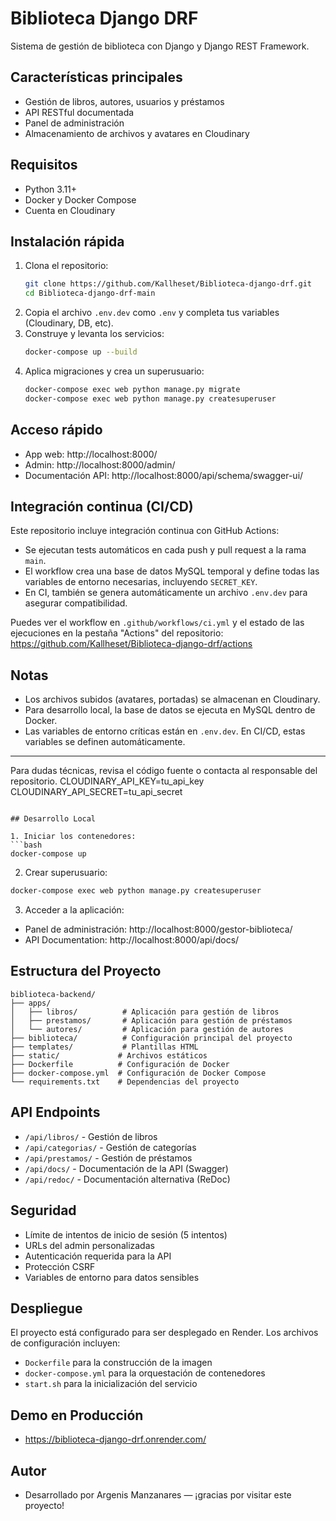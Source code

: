 # Biblioteca Django DRF

Sistema de gestión de biblioteca con Django y Django REST Framework.

## Características principales
- Gestión de libros, autores, usuarios y préstamos
- API RESTful documentada
- Panel de administración
- Almacenamiento de archivos y avatares en Cloudinary

## Requisitos
- Python 3.11+
- Docker y Docker Compose
- Cuenta en Cloudinary

## Instalación rápida
1. Clona el repositorio:
   ```bash
   git clone https://github.com/Kallheset/Biblioteca-django-drf.git
   cd Biblioteca-django-drf-main
   ```
2. Copia el archivo `.env.dev` como `.env` y completa tus variables (Cloudinary, DB, etc).
3. Construye y levanta los servicios:
   ```bash
   docker-compose up --build
   ```
4. Aplica migraciones y crea un superusuario:
   ```bash
   docker-compose exec web python manage.py migrate
   docker-compose exec web python manage.py createsuperuser
   ```

## Acceso rápido
- App web: http://localhost:8000/
- Admin: http://localhost:8000/admin/
- Documentación API: http://localhost:8000/api/schema/swagger-ui/

## Integración continua (CI/CD)

Este repositorio incluye integración continua con GitHub Actions:
- Se ejecutan tests automáticos en cada push y pull request a la rama `main`.
- El workflow crea una base de datos MySQL temporal y define todas las variables de entorno necesarias, incluyendo `SECRET_KEY`.
- En CI, también se genera automáticamente un archivo `.env.dev` para asegurar compatibilidad.

Puedes ver el workflow en `.github/workflows/ci.yml` y el estado de las ejecuciones en la pestaña "Actions" del repositorio: https://github.com/Kallheset/Biblioteca-django-drf/actions

## Notas
- Los archivos subidos (avatares, portadas) se almacenan en Cloudinary.
- Para desarrollo local, la base de datos se ejecuta en MySQL dentro de Docker.
- Las variables de entorno críticas están en `.env.dev`. En CI/CD, estas variables se definen automáticamente.

---

Para dudas técnicas, revisa el código fuente o contacta al responsable del repositorio.
CLOUDINARY_API_KEY=tu_api_key
CLOUDINARY_API_SECRET=tu_api_secret
```

## Desarrollo Local

1. Iniciar los contenedores:
```bash
docker-compose up
```

2. Crear superusuario:
```bash
docker-compose exec web python manage.py createsuperuser
```

3. Acceder a la aplicación:
- Panel de administración: http://localhost:8000/gestor-biblioteca/
- API Documentation: http://localhost:8000/api/docs/

## Estructura del Proyecto

```
biblioteca-backend/
├── apps/
│   ├── libros/          # Aplicación para gestión de libros
│   ├── prestamos/       # Aplicación para gestión de préstamos
│   └── autores/         # Aplicación para gestión de autores
├── biblioteca/          # Configuración principal del proyecto
├── templates/           # Plantillas HTML
├── static/             # Archivos estáticos
├── Dockerfile          # Configuración de Docker
├── docker-compose.yml  # Configuración de Docker Compose
└── requirements.txt    # Dependencias del proyecto
```

## API Endpoints

- `/api/libros/` - Gestión de libros
- `/api/categorias/` - Gestión de categorías
- `/api/prestamos/` - Gestión de préstamos
- `/api/docs/` - Documentación de la API (Swagger)
- `/api/redoc/` - Documentación alternativa (ReDoc)

## Seguridad

- Límite de intentos de inicio de sesión (5 intentos)
- URLs del admin personalizadas
- Autenticación requerida para la API
- Protección CSRF
- Variables de entorno para datos sensibles

## Despliegue

El proyecto está configurado para ser desplegado en Render. Los archivos de configuración incluyen:

- `Dockerfile` para la construcción de la imagen
- `docker-compose.yml` para la orquestación de contenedores
- `start.sh` para la inicialización del servicio

## Demo en Producción
- https://biblioteca-django-drf.onrender.com/

## Autor
- Desarrollado por Argenis Manzanares — ¡gracias por visitar este proyecto!







